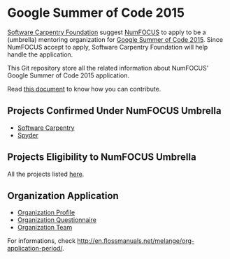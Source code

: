 # Google Summer of Code 2015

[Software Carpentry Foundation][SCF] suggest [NumFOCUS][NumFOCUS]
to apply to be a (umbrella) mentoring organization
for [Google Summer of Code 2015][GSoC].
Since NumFOCUS accept to apply,
Software Carpentry Foundation will help handle the application.

This Git repository store all the related information
about NumFOCUS' Google Summer of Code 2015 application.

Read [this document][CONTRIBUTING] to know how you can contribute.

## Projects Confirmed Under NumFOCUS Umbrella

- [Software Carpentry][SoftwareCarpentry]
- [Spyder][]

## Projects Eligibility to NumFOCUS Umbrella

All the projects listed [here][NumFOCUS-Projects].

## Organization Application

- [Organization Profile][OA]
- [Organization Questionnaire][OQ]
- [Organization Team][OT]

For informations, check
http://en.flossmanuals.net/melange/org-application-period/.

[AstroPy]: http://www.astropy.org/
[CONTRIBUTING]: CONTRIBUTING.md
[Cython]: http://cython.org/
[DataCarpentry]: http://datacarpentry.org/
[GSoC]: https://www.google-melange.com/gsoc/homepage/google/gsoc2015
[IPython]: http://ipython.org/
[Julia]: http://julialang.org/
[Matplotlib]: http://matplotlib.sourceforge.net/
[NumFOCUS-Projects]: http://numfocus.org/projects/index.html
[NumFOCUS]: http://numfocus.org/
[NumPy]: http://numpy.scipy.org/
[OA]: organization-profile.md
[OQ]: organization-questionnaire.md
[OT]: organization-team.md
[PyTables]: http://pytables.github.com/
[PythonXY]: http://code.google.com/p/pythonxy/wiki/Welcome
[SCF]: http://software-carpentry.org/scf/index.html
[SciPy]: http://www.scipy.org/
[SoftwareCarpentry]: http://software-carpentry.org/
[Spyder]: http://code.google.com/p/spyderlib/
[Statmodels]: http://statsmodels.sourceforge.net/
[SymPy]: http://sympy.org/en/index.html
[Theano]: http://deeplearning.net/software/theano/
[pandas]: http://pandas.pydata.org/
[rOpenSci]: http://ropensci.org/
[scikit-image]: http://scikit-image.org/
[scikit-learn]: http://scikit-learn.org/stable/
[yt]: http://yt-project.org/
